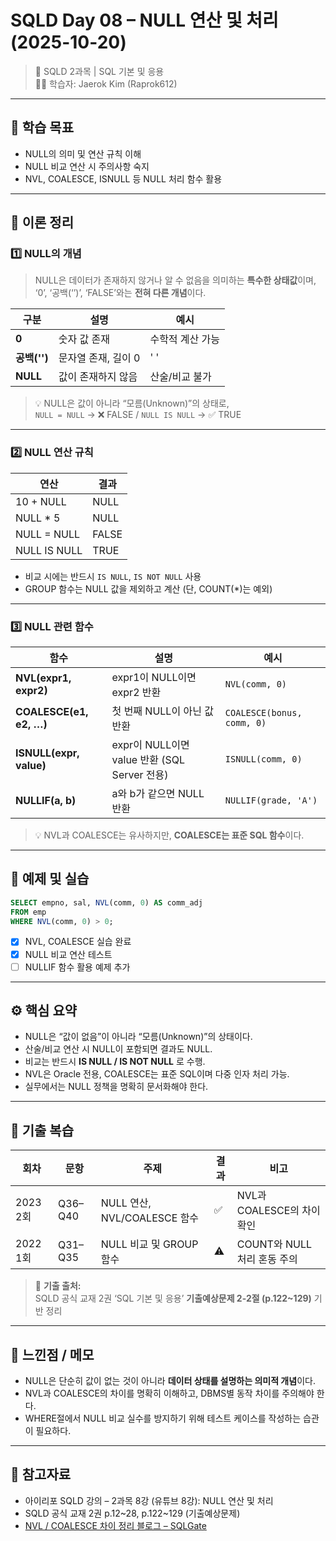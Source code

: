 # **SQLD Day 08 – NULL 연산 및 처리 (2025-10-20)**
> 📘 SQLD 2과목 | SQL 기본 및 응용  
> 🧑‍💻 학습자: Jaerok Kim (Raprok612)

---

## **🎯 학습 목표**
- NULL의 의미 및 연산 규칙 이해  
- NULL 비교 연산 시 주의사항 숙지  
- NVL, COALESCE, ISNULL 등 NULL 처리 함수 활용

---

## **🧠 이론 정리**

### **1️⃣ NULL의 개념**
> NULL은 데이터가 존재하지 않거나 알 수 없음을 의미하는 **특수한 상태값**이며,  
> ‘0’, ‘공백(‘’)’, ‘FALSE’와는 **전혀 다른 개념**이다.

| 구분 | 설명 | 예시 |
|------|------|------|
| **0** | 숫자 값 존재 | 수학적 계산 가능 |
| **공백('')** | 문자열 존재, 길이 0 | ' ' |
| **NULL** | 값이 존재하지 않음 | 산술/비교 불가 |

> 💡 NULL은 값이 아니라 “모름(Unknown)”의 상태로,  
> `NULL = NULL` → ❌ FALSE / `NULL IS NULL` → ✅ TRUE

---

### **2️⃣ NULL 연산 규칙**
| 연산 | 결과 |
|------|------|
| 10 + NULL | NULL |
| NULL * 5 | NULL |
| NULL = NULL | FALSE |
| NULL IS NULL | TRUE |

- 비교 시에는 반드시 `IS NULL`, `IS NOT NULL` 사용  
- GROUP 함수는 NULL 값을 제외하고 계산 (단, COUNT(*)는 예외)

---

### **3️⃣ NULL 관련 함수**
| 함수 | 설명 | 예시 |
|------|------|------|
| **NVL(expr1, expr2)** | expr1이 NULL이면 expr2 반환 | `NVL(comm, 0)` |
| **COALESCE(e1, e2, …)** | 첫 번째 NULL이 아닌 값 반환 | `COALESCE(bonus, comm, 0)` |
| **ISNULL(expr, value)** | expr이 NULL이면 value 반환 (SQL Server 전용) | `ISNULL(comm, 0)` |
| **NULLIF(a, b)** | a와 b가 같으면 NULL 반환 | `NULLIF(grade, 'A')` |

> 💡 NVL과 COALESCE는 유사하지만, **COALESCE는 표준 SQL 함수**이다.

---

## **🧮 예제 및 실습**
```sql
SELECT empno, sal, NVL(comm, 0) AS comm_adj
FROM emp
WHERE NVL(comm, 0) > 0;
```

- [x] NVL, COALESCE 실습 완료  
- [x] NULL 비교 연산 테스트  
- [ ] NULLIF 함수 활용 예제 추가

---

## **⚙️ 핵심 요약**
- NULL은 “값이 없음”이 아니라 “모름(Unknown)”의 상태이다.  
- 산술/비교 연산 시 NULL이 포함되면 결과도 NULL.  
- 비교는 반드시 **IS NULL / IS NOT NULL** 로 수행.  
- NVL은 Oracle 전용, COALESCE는 표준 SQL이며 다중 인자 처리 가능.  
- 실무에서는 NULL 정책을 명확히 문서화해야 한다.

---

## **🧾 기출 복습**
| 회차 | 문항 | 주제 | 결과 | 비고 |
|------|------|------|------|------|
| 2023 2회 | Q36–Q40 | NULL 연산, NVL/COALESCE 함수 | ✅ | NVL과 COALESCE의 차이 확인 |
| 2022 1회 | Q31–Q35 | NULL 비교 및 GROUP 함수 | ⚠ | COUNT와 NULL 처리 혼동 주의 |

> 📘 **기출 출처:**  
> SQLD 공식 교재 2권 ‘SQL 기본 및 응용’ **기출예상문제 2-2절 (p.122~129)** 기반 정리

---

## **💬 느낀점 / 메모**
- NULL은 단순히 값이 없는 것이 아니라 **데이터 상태를 설명하는 의미적 개념**이다.  
- NVL과 COALESCE의 차이를 명확히 이해하고, DBMS별 동작 차이를 주의해야 한다.  
- WHERE절에서 NULL 비교 실수를 방지하기 위해 테스트 케이스를 작성하는 습관이 필요하다.

---

## **🔗 참고자료**
- 아이리포 SQLD 강의 – 2과목 8강 (유튜브 8강): NULL 연산 및 처리  
- SQLD 공식 교재 2권 p.12~28, p.122~129 (기출예상문제)  
- [NVL / COALESCE 차이 정리 블로그 – SQLGate](https://www.sqlgate.com/blog/sql-null-functions/)
